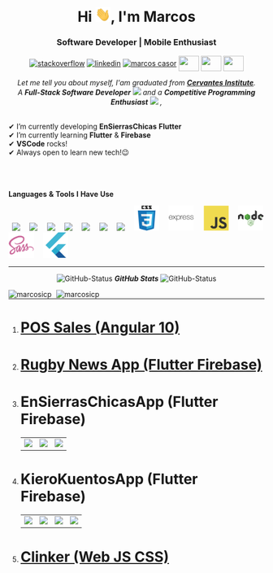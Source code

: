 <h1 align="center">Hi <img src="https://raw.githubusercontent.com/ABSphreak/ABSphreak/master/gifs/Hi.gif" width="30px">,
    I'm Marcos</h1>
<h3 align="center">Software Developer | Mobile Enthusiast</h3>
<p align="center">
    <a href="https://stackoverflow.com/users/1518978" target="blank">
        <img align="center" src="https://cdn.jsdelivr.net/npm/simple-icons@3.0.1/icons/stackoverflow.svg" alt="stackoverflow"
            height="30" width="40" /></a>
    <a href="https://www.linkedin.com/in/marcos-casor-pressacco-086ab321/" target="blank">
        <img align="center" src="https://cdn.jsdelivr.net/npm/simple-icons@3.0.1/icons/linkedin.svg" alt="linkedin"
            height="30" width="40" /></a>
    <a href="https://www.facebook.com/marcos.casor/" target="blank">
        <img align="center" src="https://cdn.jsdelivr.net/npm/simple-icons@3.0.1/icons/facebook.svg" alt="marcos casor"
            height="30" width="40" /></a>
    <a href="mailto: marcos.casor@gmail.com">
        <img align="center" src="https://simpleicons.org/icons/gmail.svg" height="30" width="40" /></a>
    <a href="https://www.instagram.com/marcos.casor/" target="blank">
        <img align="center" src="https://simpleicons.org/icons/instagram.svg" height="30" width="40" /></a>
    <a href="https://twitter.com/marcosicp/" target="blank">
        <img align="center" src="https://simpleicons.org/icons/twitter.svg" height="30" width="40" /></a>
</p>



<p align="center">
    <em>
        Let me tell you about myself, I'am graduated from <a href="https://www.cervantes.edu.ar/"> <b>Cervantes Institute</b></a>. <br>
        A <b>Full-Stack Software Developer</b> <img
            src="https://github.com/TheDudeThatCode/TheDudeThatCode/blob/master/Assets/Developer.gif" width="30px"> and
        a <b>Competitive Programming Enthusiast</b>&nbsp;<img
            src="https://github.com/TheDudeThatCode/TheDudeThatCode/blob/master/Assets/Designer.gif"
            width="36px">&nbsp,<br>
    </em>
    <br>
</p>



✔ I’m currently developing **EnSierrasChicas** **Flutter**<br>
✔ I’m currently learning **Flutter** & **Firebase**<br>
✔ **VSCode** rocks!<br>
✔ Always open to learn new tech!😉<br>
<br><br><br>


**Languages** **&** **Tools** **I** **Have** **Use**
<p align="left">
    <code> <img height="50" src="https://github.com/uannabi/-/blob/master/resource/jp.svg"> </code>
    <code> <img height="50" src="https://github.com/uannabi/-/blob/master/resource/docker-ar21.svg"> </code>
    <code> <img height="50" src="https://github.com/uannabi/-/blob/master/resource/git.svg"> </code>
    <code> <img height="50" src="https://github.com/uannabi/-/blob/master/resource/linux-ar21.svg"> </code>
    <code> <img height="50" src="https://github.com/uannabi/-/blob/master/resource/other/mongodb-ar21.svg"> </code>
    <code> <img height="50" src="https://github.com/uannabi/-/blob/master/resource/other/sqlite-ar21.svg"> </code>
    <code> <img height="50" src="https://github.com/uannabi/-/blob/master/resource/other/mysql-ar21.svg"> </code>
    <code> <img height="50" src="https://raw.githubusercontent.com/devicons/devicon/master/icons/css3/css3-original-wordmark.svg"> </code>
    <code> <img height="50" src="https://raw.githubusercontent.com/devicons/devicon/master/icons/express/express-original-wordmark.svg"> </code>
    <code> <img height="50" src="https://raw.githubusercontent.com/devicons/devicon/master/icons/javascript/javascript-original.svg"> </code>
    <code> <img height="50" src="https://raw.githubusercontent.com/devicons/devicon/master/icons/nodejs/nodejs-original-wordmark.svg"> </code>
    <code> <img height="50" src="https://raw.githubusercontent.com/devicons/devicon/master/icons/sass/sass-original.svg"> </code>
    <code> <img height="50" src="https://raw.githubusercontent.com/devicons/devicon/master/icons/flutter/flutter-original.svg"> </code>
    <hr>
</p>
<p align="center">
    <img src="https://media.giphy.com/media/8UHRm5oY4k4FDxq5QG/giphy.gif" width="30px"
        alt="GitHub-Status" />&nbsp;<i><b>GitHub Stats</b></i>
    <img src="https://media.giphy.com/media/8UHRm5oY4k4FDxq5QG/giphy.gif" width="30px" alt="GitHub-Status" />
</p>

<p align="center">
    <img align="left"
        src="https://github-readme-stats.vercel.app/api/top-langs?username=marcosicp&show_icons=true&locale=en&layout=compact"
        alt="marcosicp" />

   <img align="right" src="https://github-readme-stats.vercel.app/api?username=marcosicp&show_icons=true&locale=en"
        alt="marcosicp" width="410" />
</p>

<hr width="100%" margin-top="5%">
<p align="center">
    <ol>
        <li>
            <p align="left">
            <h1><a href="https://github.com/marcosicp/pos-sales-angular">POS Sales (Angular 10)</a>
            </h1>
            </p>
        </li>
        <li>
            <p align="left">
            <h1><a href="https://github.com/marcosicp/rugbynewsapp">Rugby News App (Flutter Firebase)</a>
            </h1>
            </p>
        </li>
        <li>
            <p align="left">
            <h1>EnSierrasChicasApp (Flutter Firebase)
            </h1>
            <div><table><tbody><tr>
  <td>
  <a href="#">
    <img src="https://camo.githubusercontent.com/873a57da19d6f585bd26a207a27e60033fdbe0967b48d54c7f9254df855e868c/68747470733a2f2f706c61792d6c682e676f6f676c6575736572636f6e74656e742e636f6d2f49733664707644575f432d596a547878726471314b654b624c545943316f5435544d4c334f58485468723272326a545963696c787237565834626e6e4e5541644975733d77313533362d683732362d7277" width="200" data-canonical-src="https://play-lh.googleusercontent.com/Is6dpvDW_C-YjTxxrdq1KeKbLTYC1oT5TML3OXHThr2r2jTYcilxr7VX4bnnNUAdIus=w1536-h726-rw" style="max-width:100%;"></a>
</td>
<td>
<a href="#">
  <img src="https://camo.githubusercontent.com/c5117cc65c81f3e828d6064d974043aecbe7bc436e7b8300fa369499dc1509d1/68747470733a2f2f706c61792d6c682e676f6f676c6575736572636f6e74656e742e636f6d2f44315a4a2d6539636e5f6e6d51596d364a5571576d6d55476a5f376e33664e426138584568554351345233684d666741397a4648327a3579547a3564435f4e437051733d77313533362d683335382d7277" width="200" data-canonical-src="https://play-lh.googleusercontent.com/D1ZJ-e9cn_nmQYm6JUqWmmUGj_7n3fNBa8XEhUCQ4R3hMfgA9zFH2z5yTz5dC_NCpQs=w1536-h358-rw" style="max-width:100%;"></a>
</td>
  <td>
<a href="#"><img src="https://camo.githubusercontent.com/14e9635973ea53cd2c269bfe386f064d6dd79b9d3b6895012a35749d37a02790/68747470733a2f2f706c61792d6c682e676f6f676c6575736572636f6e74656e742e636f6d2f35483153636165775566327670393171715a6247394a536b6c424c61326f435a724a4e314e51624652514c75795573687552564773596a34575f704b4153354c7868593d77313533362d683335382d7277" width="200" data-canonical-src="https://play-lh.googleusercontent.com/5H1ScaewUf2vp91qqZbG9JSklBLa2oCZrJN1NQbFRQLuyUshuRVGsYj4W_pKAS5LxhY=w1536-h358-rw" style="max-width:100%;"></a>
</td>
</tr></tbody></table></div>
            </p>
        </li>
        <li>
            <p align="left">
            <h1>KieroKuentosApp (Flutter Firebase)
            </h1>
            <div><table><tbody><tr>
  <td>
    <a target="_blank" rel="noopener noreferrer" href="https://camo.githubusercontent.com/09838c503ae6cc81d6fc1749476b02844f5aa327826916f8226a272c54ba5e9d/68747470733a2f2f706c61792d6c682e676f6f676c6575736572636f6e74656e742e636f6d2f666c5539374c61514c4269444342476f58574243366339575945305f316b646a74324c7364683968396b62626331585677565678714f79576438516f415036526c6b513d77313533362d683732362d7277"><img src="https://camo.githubusercontent.com/09838c503ae6cc81d6fc1749476b02844f5aa327826916f8226a272c54ba5e9d/68747470733a2f2f706c61792d6c682e676f6f676c6575736572636f6e74656e742e636f6d2f666c5539374c61514c4269444342476f58574243366339575945305f316b646a74324c7364683968396b62626331585677565678714f79576438516f415036526c6b513d77313533362d683732362d7277" width="200" data-canonical-src="https://play-lh.googleusercontent.com/flU97LaQLBiDCBGoXWBC6c9WYE0_1kdjt2Lsdh9h9kbbc1XVwVVxqOyWd8QoAP6RlkQ=w1536-h726-rw" style="max-width:100%;"></a>
</td>
<td>
    <a target="_blank" rel="noopener noreferrer" href="https://camo.githubusercontent.com/5d1547bb3fd36db0696346623e5d505b50426791f7629614a66926f4bc003fcd/68747470733a2f2f706c61792d6c682e676f6f676c6575736572636f6e74656e742e636f6d2f684234626b34427239583166555f67383257324a5a7a39744d6c5441554f5a5f72475f4a45774e73413431575933746667676d446a36587038494e38577470766f5f413d77313533362d683535382d7277"><img src="https://camo.githubusercontent.com/5d1547bb3fd36db0696346623e5d505b50426791f7629614a66926f4bc003fcd/68747470733a2f2f706c61792d6c682e676f6f676c6575736572636f6e74656e742e636f6d2f684234626b34427239583166555f67383257324a5a7a39744d6c5441554f5a5f72475f4a45774e73413431575933746667676d446a36587038494e38577470766f5f413d77313533362d683535382d7277" width="200" data-canonical-src="https://play-lh.googleusercontent.com/hB4bk4Br9X1fU_g82W2JZz9tMlTAUOZ_rG_JEwNsA41WY3tfggmDj6Xp8IN8Wtpvo_A=w1536-h558-rw" style="max-width:100%;"></a>
</td>
  <td>
    <a target="_blank" rel="noopener noreferrer" href="https://github.com/marcosicp/kierokuentosapp/blob/master/assets/screenshots/Captura.PNG"><img src="https://github.com/marcosicp/kierokuentosapp/raw/master/assets/screenshots/Captura.PNG" width="200" style="max-width:100%;"></a>
</td>
  <td>
    <a target="_blank" rel="noopener noreferrer" href="https://github.com/marcosicp/kierokuentosapp/blob/master/assets/screenshots/screenshotkk.PNG"><img src="https://github.com/marcosicp/kierokuentosapp/raw/master/assets/screenshots/screenshotkk.PNG" width="200" style="max-width:100%;"></a>
</td>
</tr></tbody></table></div>
            </p>
        </li>
        <li>
            <p align="left">
            <h1><a href="https://github.com/marcosicp/clinker-web">Clinker (Web JS CSS)</a>
            </h1>
            </p>
        </li>
    </ol>
</p>
